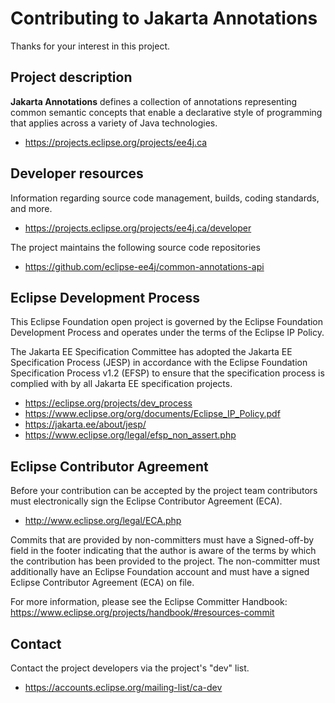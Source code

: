 # Contributing to Jakarta Annotations

Thanks for your interest in this project.

## Project description

**Jakarta Annotations** defines a collection of annotations representing common
semantic concepts that enable a declarative style of programming that applies
across a variety of Java technologies.

 * https://projects.eclipse.org/projects/ee4j.ca

## Developer resources

Information regarding source code management, builds, coding standards, and
more.

 * https://projects.eclipse.org/projects/ee4j.ca/developer

The project maintains the following source code repositories

 * https://github.com/eclipse-ee4j/common-annotations-api

## Eclipse Development Process

This Eclipse Foundation open project is governed by the Eclipse Foundation
Development Process and operates under the terms of the Eclipse IP Policy.

The Jakarta EE Specification Committee has adopted the Jakarta EE Specification
Process (JESP) in accordance with the Eclipse Foundation Specification Process
v1.2 (EFSP) to ensure that the specification process is complied with by all
Jakarta EE specification projects.

* https://eclipse.org/projects/dev_process
* https://www.eclipse.org/org/documents/Eclipse_IP_Policy.pdf
* https://jakarta.ee/about/jesp/
* https://www.eclipse.org/legal/efsp_non_assert.php

## Eclipse Contributor Agreement

Before your contribution can be accepted by the project team contributors must
electronically sign the Eclipse Contributor Agreement (ECA).

 * http://www.eclipse.org/legal/ECA.php

Commits that are provided by non-committers must have a Signed-off-by field in
the footer indicating that the author is aware of the terms by which the
contribution has been provided to the project. The non-committer must
additionally have an Eclipse Foundation account and must have a signed Eclipse
Contributor Agreement (ECA) on file.

For more information, please see the Eclipse Committer Handbook:
https://www.eclipse.org/projects/handbook/#resources-commit

## Contact

Contact the project developers via the project's "dev" list.

 * https://accounts.eclipse.org/mailing-list/ca-dev
